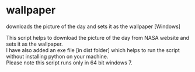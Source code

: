 # wallpaper
downloads the picture of the day and sets it as the wallpaper [Windows]


This script helps to download the picture of the day from NASA website and sets it as the wallpaper.  
I have also added an exe file \[in dist folder\] which helps to run the script without installing python on your machine.  
Please note this script runs only in 64 bit windows 7.
